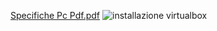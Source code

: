 [Specifiche Pc Pdf.pdf](https://github.com/nocturne989/Project/files/11600405/Specifiche.Pc.Pdf.pdf)
![installazione virtualbox](https://github.com/nocturne989/Project/assets/134611334/5ec9d9ba-2e62-4f55-85d3-5816a94e457d)
